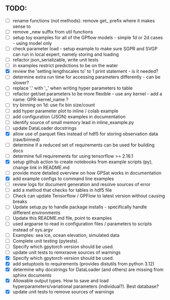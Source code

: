 ## TODO:

- [ ] rename functions (not methods): remove get_ prefix where it makes sense to
- [ ] remove _new suffix from util functions
- [ ] setup toy examples for all of the GPflow models - simple 1d or 2d cases - using model only
- [ ] check parameter load - setup example to make sure SGPR and SVGP can run in local expert, namely storing and loading 
- [ ] refactor json_serializable, write unit tests
- [ ] in examples restrict predictions to be on the water
- [X] review the 'setting lengthscales to' to 1 print statement - is it needed?
- [ ] determine extra run time for accessing parameters differently - can be slower?
- [ ] replace '.' with '_' when writing hyper parameters to table
- [ ] refactor get/set parameters to be more flexible - use any kernel - add a name: GPR-kernel_name ?
- [ ] try binning on 1d: use fix bin size/count
- [ ] add hyper parameter plot to inline / colab example
- [ ] add configuration (JSON) examples in documentation
- [ ] identify source of small memory lead in inline_example.py 
- [ ] update DataLoader docstrings
- [X] allow use of parquet files instead of hdf5 for storing observation data (raw/binned)
- [ ] determine if a reduced set of requirements can be used for building docs
- [ ] determine full requirements for using tensorflow >= 2.16.1
- [X] setup github action to create notebooks from example scripts (py), change link in README.md
- [ ] provide more detailed overview on how GPSat works in documentation 
- [X] add example configs to command line examples
- [ ] review logs for document generation and resolve sources of error
- [ ] add a method that checks for tables in hdf5 file
- [ ] Check can update Tensorflow / GPFlow to latest version without causing breaks
- [ ] Update setup.py to handle package installs - specifically handle different environments
- [ ] Update this README.md file, point to examples
- [ ] used argparse to read in configuration files / parameters to scripts instead of sys.argv
- [ ] Examples: sea ice, ocean elevation, simulated data
- [ ] Complete unit testing (pytests).
- [ ] Specify which gpytorch version should be used.
- [ ] update unit tests to remxraove sources of warnings
- [X] Specify which gpytorch version should be used.
- [X] add setuptools to requirements (provides distutils from python 3.12) 
- [X] determine why docstrings for DataLoader (and others) are missing from sphinx documents
- [X] Allowable output types. How to save and load hyperparameters/variational parameters (individual?). Best database?
- [X] update unit tests to remove sources of warnings
